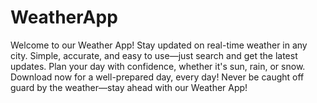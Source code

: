 # WeatherApp
Welcome to our Weather App! Stay updated on real-time weather in any city. Simple, accurate, and easy to use—just search and get the latest updates. Plan your day with confidence, whether it's sun, rain, or snow. Download now for a well-prepared day, every day! Never be caught off guard by the weather—stay ahead with our Weather App!
